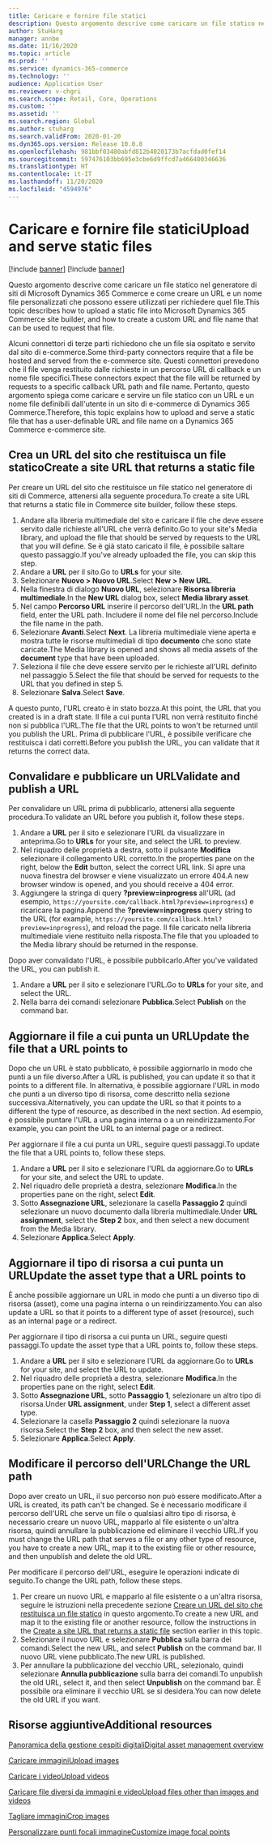 ```yaml
---
title: Caricare e fornire file statici
description: Questo argomento descrive come caricare un file statico nel generatore di siti di Microsoft Dynamics 365 Commerce e come creare un URL e un nome file personalizzati che possono essere utilizzati per richiedere quel file.
author: StuHarg
manager: annbe
ms.date: 11/16/2020
ms.topic: article
ms.prod: ''
ms.service: dynamics-365-commerce
ms.technology: ''
audience: Application User
ms.reviewer: v-chgri
ms.search.scope: Retail, Core, Operations
ms.custom: ''
ms.assetid: ''
ms.search.region: Global
ms.author: stuharg
ms.search.validFrom: 2020-01-20
ms.dyn365.ops.version: Release 10.0.8
ms.openlocfilehash: 981bbf03480abfd812b4020173b7acfdad0fef14
ms.sourcegitcommit: 597476103bb695e3cbe6d9ffcd7a466400346636
ms.translationtype: HT
ms.contentlocale: it-IT
ms.lasthandoff: 11/20/2020
ms.locfileid: "4594976"
---
```

# <a name="upload-and-serve-static-files"></a><span data-ttu-id="a6bbb-103">Caricare e fornire file statici</span><span class="sxs-lookup"><span data-stu-id="a6bbb-103">Upload and serve static files</span></span>

[!include [banner](../includes/banner.md)]
[!include [banner](includes/preview-banner.md)]

<span data-ttu-id="a6bbb-104">Questo argomento descrive come caricare un file statico nel generatore di siti di Microsoft Dynamics 365 Commerce e come creare un URL e un nome file personalizzati che possono essere utilizzati per richiedere quel file.</span><span class="sxs-lookup"><span data-stu-id="a6bbb-104">This topic describes how to upload a static file into Microsoft Dynamics 365 Commerce site builder, and how to create a custom URL and file name that can be used to request that file.</span></span>

<span data-ttu-id="a6bbb-105">Alcuni connettori di terze parti richiedono che un file sia ospitato e servito dal sito di e-commerce.</span><span class="sxs-lookup"><span data-stu-id="a6bbb-105">Some third-party connectors require that a file be hosted and served from the e-commerce site.</span></span> <span data-ttu-id="a6bbb-106">Questi connettori prevedono che il file venga restituito dalle richieste in un percorso URL di callback e un nome file specifici.</span><span class="sxs-lookup"><span data-stu-id="a6bbb-106">These connectors expect that the file will be returned by requests to a specific callback URL path and file name.</span></span> <span data-ttu-id="a6bbb-107">Pertanto, questo argomento spiega come caricare e servire un file statico con un URL e un nome file definibili dall'utente in un sito di e-commerce di Dynamics 365 Commerce.</span><span class="sxs-lookup"><span data-stu-id="a6bbb-107">Therefore, this topic explains how to upload and serve a static file that has a user-definable URL and file name on a Dynamics 365 Commerce e-commerce site.</span></span>

## <a name="create-a-site-url-that-returns-a-static-file"></a><span data-ttu-id="a6bbb-108">Crea un URL del sito che restituisca un file statico</span><span class="sxs-lookup"><span data-stu-id="a6bbb-108">Create a site URL that returns a static file</span></span>

<span data-ttu-id="a6bbb-109">Per creare un URL del sito che restituisce un file statico nel generatore di siti di Commerce, attenersi alla seguente procedura.</span><span class="sxs-lookup"><span data-stu-id="a6bbb-109">To create a site URL that returns a static file in Commerce site builder, follow these steps.</span></span>

1. <span data-ttu-id="a6bbb-110">Andare alla libreria multimediale del sito e caricare il file che deve essere servito dalle richieste all'URL che verrà definito.</span><span class="sxs-lookup"><span data-stu-id="a6bbb-110">Go to your site's Media library, and upload the file that should be served by requests to the URL that you will define.</span></span> <span data-ttu-id="a6bbb-111">Se è già stato caricato il file, è possibile saltare questo passaggio.</span><span class="sxs-lookup"><span data-stu-id="a6bbb-111">If you've already uploaded the file, you can skip this step.</span></span>
1. <span data-ttu-id="a6bbb-112">Andare a **URL** per il sito.</span><span class="sxs-lookup"><span data-stu-id="a6bbb-112">Go to **URLs** for your site.</span></span>
1. <span data-ttu-id="a6bbb-113">Selezionare **Nuovo \> Nuovo URL**.</span><span class="sxs-lookup"><span data-stu-id="a6bbb-113">Select **New \> New URL**.</span></span>
1. <span data-ttu-id="a6bbb-114">Nella finestra di dialogo **Nuovo URL**, selezionare **Risorsa libreria multimediale**.</span><span class="sxs-lookup"><span data-stu-id="a6bbb-114">In the **New URL** dialog box, select **Media library asset**.</span></span>
1. <span data-ttu-id="a6bbb-115">Nel campo **Percorso URL** inserire il percorso dell'URL.</span><span class="sxs-lookup"><span data-stu-id="a6bbb-115">In the **URL path** field, enter the URL path.</span></span> <span data-ttu-id="a6bbb-116">Includere il nome del file nel percorso.</span><span class="sxs-lookup"><span data-stu-id="a6bbb-116">Include the file name in the path.</span></span>
1. <span data-ttu-id="a6bbb-117">Selezionare **Avanti**.</span><span class="sxs-lookup"><span data-stu-id="a6bbb-117">Select **Next**.</span></span> <span data-ttu-id="a6bbb-118">La libreria multimediale viene aperta e mostra tutte le risorse multimediali di tipo **documento** che sono state caricate.</span><span class="sxs-lookup"><span data-stu-id="a6bbb-118">The Media library is opened and shows all media assets of the **document** type that have been uploaded.</span></span>
1. <span data-ttu-id="a6bbb-119">Seleziona il file che deve essere servito per le richieste all'URL definito nel passaggio 5.</span><span class="sxs-lookup"><span data-stu-id="a6bbb-119">Select the file that should be served for requests to the URL that you defined in step 5.</span></span>
1. <span data-ttu-id="a6bbb-120">Selezionare **Salva**.</span><span class="sxs-lookup"><span data-stu-id="a6bbb-120">Select **Save**.</span></span>

<span data-ttu-id="a6bbb-121">A questo punto, l'URL creato è in stato bozza.</span><span class="sxs-lookup"><span data-stu-id="a6bbb-121">At this point, the URL that you created is in a draft state.</span></span> <span data-ttu-id="a6bbb-122">Il file a cui punta l'URL non verrà restituito finché non si pubblica l'URL.</span><span class="sxs-lookup"><span data-stu-id="a6bbb-122">The file that the URL points to won't be returned until you publish the URL.</span></span> <span data-ttu-id="a6bbb-123">Prima di pubblicare l'URL, è possibile verificare che restituisca i dati corretti.</span><span class="sxs-lookup"><span data-stu-id="a6bbb-123">Before you publish the URL, you can validate that it returns the correct data.</span></span>

## <a name="validate-and-publish-a-url"></a><span data-ttu-id="a6bbb-124">Convalidare e pubblicare un URL</span><span class="sxs-lookup"><span data-stu-id="a6bbb-124">Validate and publish a URL</span></span>

<span data-ttu-id="a6bbb-125">Per convalidare un URL prima di pubblicarlo, attenersi alla seguente procedura.</span><span class="sxs-lookup"><span data-stu-id="a6bbb-125">To validate an URL before you publish it, follow these steps.</span></span>

1. <span data-ttu-id="a6bbb-126">Andare a **URL** per il sito e selezionare l'URL da visualizzare in anteprima.</span><span class="sxs-lookup"><span data-stu-id="a6bbb-126">Go to **URLs** for your site, and select the URL to preview.</span></span>
2. <span data-ttu-id="a6bbb-127">Nel riquadro delle proprietà a destra, sotto il pulsante **Modifica** selezionare il collegamento URL corretto.</span><span class="sxs-lookup"><span data-stu-id="a6bbb-127">In the properties pane on the right, below the **Edit** button, select the correct URL link.</span></span> <span data-ttu-id="a6bbb-128">Si apre una nuova finestra del browser e viene visualizzato un errore 404.</span><span class="sxs-lookup"><span data-stu-id="a6bbb-128">A new browser window is opened, and you should receive a 404 error.</span></span>
3. <span data-ttu-id="a6bbb-129">Aggiungere la stringa di query **?preview=inprogress** all'URL (ad esempio, `https://yoursite.com/callback.html?preview=inprogress`) e ricaricare la pagina.</span><span class="sxs-lookup"><span data-stu-id="a6bbb-129">Append the **?preview=inprogress** query string to the URL (for example, `https://yoursite.com/callback.html?preview=inprogress`), and reload the page.</span></span> <span data-ttu-id="a6bbb-130">Il file caricato nella libreria multimediale viene restituito nella risposta.</span><span class="sxs-lookup"><span data-stu-id="a6bbb-130">The file that you uploaded to the Media library should be returned in the response.</span></span>

<span data-ttu-id="a6bbb-131">Dopo aver convalidato l'URL, è possibile pubblicarlo.</span><span class="sxs-lookup"><span data-stu-id="a6bbb-131">After you've validated the URL, you can publish it.</span></span>

1. <span data-ttu-id="a6bbb-132">Andare a **URL** per il sito e selezionare l'URL.</span><span class="sxs-lookup"><span data-stu-id="a6bbb-132">Go to **URLs** for your site, and select the URL.</span></span>
2. <span data-ttu-id="a6bbb-133">Nella barra dei comandi selezionare **Pubblica**.</span><span class="sxs-lookup"><span data-stu-id="a6bbb-133">Select **Publish** on the command bar.</span></span>

## <a name="update-the-file-that-a-url-points-to"></a><span data-ttu-id="a6bbb-134">Aggiornare il file a cui punta un URL</span><span class="sxs-lookup"><span data-stu-id="a6bbb-134">Update the file that a URL points to</span></span>

<span data-ttu-id="a6bbb-135">Dopo che un URL è stato pubblicato, è possibile aggiornarlo in modo che punti a un file diverso.</span><span class="sxs-lookup"><span data-stu-id="a6bbb-135">After a URL is published, you can update it so that it points to a different file.</span></span> <span data-ttu-id="a6bbb-136">In alternativa, è possibile aggiornare l'URL in modo che punti a un diverso tipo di risorsa, come descritto nella sezione successiva.</span><span class="sxs-lookup"><span data-stu-id="a6bbb-136">Alternatively, you can update the URL so that it points to a different the type of resource, as described in the next section.</span></span> <span data-ttu-id="a6bbb-137">Ad esempio, è possibile puntare l'URL a una pagina interna o a un reindirizzamento.</span><span class="sxs-lookup"><span data-stu-id="a6bbb-137">For example, you can point the URL to an internal page or a redirect.</span></span>

<span data-ttu-id="a6bbb-138">Per aggiornare il file a cui punta un URL, seguire questi passaggi.</span><span class="sxs-lookup"><span data-stu-id="a6bbb-138">To update the file that a URL points to, follow these steps.</span></span>

1. <span data-ttu-id="a6bbb-139">Andare a **URL** per il sito e selezionare l'URL da aggiornare.</span><span class="sxs-lookup"><span data-stu-id="a6bbb-139">Go to **URLs** for your site, and select the URL to update.</span></span>
1. <span data-ttu-id="a6bbb-140">Nel riquadro delle proprietà a destra, selezionare **Modifica**.</span><span class="sxs-lookup"><span data-stu-id="a6bbb-140">In the properties pane on the right, select **Edit**.</span></span>
1. <span data-ttu-id="a6bbb-141">Sotto **Assegnazione URL**, selezionare la casella **Passaggio 2** quindi selezionare un nuovo documento dalla libreria multimediale.</span><span class="sxs-lookup"><span data-stu-id="a6bbb-141">Under **URL assignment**, select the **Step 2** box, and then select a new document from the Media library.</span></span>
1. <span data-ttu-id="a6bbb-142">Selezionare **Applica**.</span><span class="sxs-lookup"><span data-stu-id="a6bbb-142">Select **Apply**.</span></span>

## <a name="update-the-asset-type-that-a-url-points-to"></a><span data-ttu-id="a6bbb-143">Aggiornare il tipo di risorsa a cui punta un URL</span><span class="sxs-lookup"><span data-stu-id="a6bbb-143">Update the asset type that a URL points to</span></span>

<span data-ttu-id="a6bbb-144">È anche possibile aggiornare un URL in modo che punti a un diverso tipo di risorsa (asset), come una pagina interna o un reindirizzamento.</span><span class="sxs-lookup"><span data-stu-id="a6bbb-144">You can also update a URL so that it points to a different type of asset (resource), such as an internal page or a redirect.</span></span>

<span data-ttu-id="a6bbb-145">Per aggiornare il tipo di risorsa a cui punta un URL, seguire questi passaggi.</span><span class="sxs-lookup"><span data-stu-id="a6bbb-145">To update the asset type that a URL points to, follow these steps.</span></span>

1. <span data-ttu-id="a6bbb-146">Andare a **URL** per il sito e selezionare l'URL da aggiornare.</span><span class="sxs-lookup"><span data-stu-id="a6bbb-146">Go to **URLs** for your site, and select the URL to update.</span></span>
1. <span data-ttu-id="a6bbb-147">Nel riquadro delle proprietà a destra, selezionare **Modifica**.</span><span class="sxs-lookup"><span data-stu-id="a6bbb-147">In the properties pane on the right, select **Edit**.</span></span>
1. <span data-ttu-id="a6bbb-148">Sotto **Assegnazione URL**, sotto **Passaggio 1**, selezionare un altro tipo di risorsa.</span><span class="sxs-lookup"><span data-stu-id="a6bbb-148">Under **URL assignment**, under **Step 1**, select a different asset type.</span></span>
1. <span data-ttu-id="a6bbb-149">Selezionare la casella **Passaggio 2** quindi selezionare la nuova risorsa.</span><span class="sxs-lookup"><span data-stu-id="a6bbb-149">Select the **Step 2** box, and then select the new asset.</span></span>
1. <span data-ttu-id="a6bbb-150">Selezionare **Applica**.</span><span class="sxs-lookup"><span data-stu-id="a6bbb-150">Select **Apply**.</span></span>

## <a name="change-the-url-path"></a><span data-ttu-id="a6bbb-151">Modificare il percorso dell'URL</span><span class="sxs-lookup"><span data-stu-id="a6bbb-151">Change the URL path</span></span>

<span data-ttu-id="a6bbb-152">Dopo aver creato un URL, il suo percorso non può essere modificato.</span><span class="sxs-lookup"><span data-stu-id="a6bbb-152">After a URL is created, its path can't be changed.</span></span> <span data-ttu-id="a6bbb-153">Se è necessario modificare il percorso dell'URL che serve un file o qualsiasi altro tipo di risorsa, è necessario creare un nuovo URL, mapparlo al file esistente o un'altra risorsa, quindi annullare la pubblicazione ed eliminare il vecchio URL.</span><span class="sxs-lookup"><span data-stu-id="a6bbb-153">If you must change the URL path that serves a file or any other type of resource, you have to create a new URL, map it to the existing file or other resource, and then unpublish and delete the old URL.</span></span>

<span data-ttu-id="a6bbb-154">Per modificare il percorso dell'URL, eseguire le operazioni indicate di seguito.</span><span class="sxs-lookup"><span data-stu-id="a6bbb-154">To change the URL path, follow these steps.</span></span>

1. <span data-ttu-id="a6bbb-155">Per creare un nuovo URL e mapparlo al file esistente o a un'altra risorsa, seguire le istruzioni nella precedente sezione [Creare un URL del sito che restituisca un file statico](#create-a-site-url-that-returns-a-static-file) in questo argomento.</span><span class="sxs-lookup"><span data-stu-id="a6bbb-155">To create a new URL and map it to the existing file or another resource, follow the instructions in the [Create a site URL that returns a static file](#create-a-site-url-that-returns-a-static-file) section earlier in this topic.</span></span>
1. <span data-ttu-id="a6bbb-156">Selezionare il nuovo URL e selezionare **Pubblica** sulla barra dei comandi.</span><span class="sxs-lookup"><span data-stu-id="a6bbb-156">Select the new URL, and select **Publish** on the command bar.</span></span> <span data-ttu-id="a6bbb-157">Il nuovo URL viene pubblicato.</span><span class="sxs-lookup"><span data-stu-id="a6bbb-157">The new URL is published.</span></span>
1. <span data-ttu-id="a6bbb-158">Per annullare la pubblicazione del vecchio URL, selezionalo, quindi selezionare **Annulla pubblicazione** sulla barra dei comandi.</span><span class="sxs-lookup"><span data-stu-id="a6bbb-158">To unpublish the old URL, select it, and then select **Unpublish** on the command bar.</span></span> <span data-ttu-id="a6bbb-159">È possibile ora eliminare il vecchio URL se si desidera.</span><span class="sxs-lookup"><span data-stu-id="a6bbb-159">You can now delete the old URL if you want.</span></span>

## <a name="additional-resources"></a><span data-ttu-id="a6bbb-160">Risorse aggiuntive</span><span class="sxs-lookup"><span data-stu-id="a6bbb-160">Additional resources</span></span>

[<span data-ttu-id="a6bbb-161">Panoramica della gestione cespiti digitali</span><span class="sxs-lookup"><span data-stu-id="a6bbb-161">Digital asset management overview</span></span>](dam-overview.md)

[<span data-ttu-id="a6bbb-162">Caricare immagini</span><span class="sxs-lookup"><span data-stu-id="a6bbb-162">Upload images</span></span>](dam-upload-images.md)

[<span data-ttu-id="a6bbb-163">Caricare i video</span><span class="sxs-lookup"><span data-stu-id="a6bbb-163">Upload videos</span></span>](dam-upload-video.md)

[<span data-ttu-id="a6bbb-164">Caricare file diversi da immagini e video</span><span class="sxs-lookup"><span data-stu-id="a6bbb-164">Upload files other than images and videos</span></span>](dam-upload-files.md)

[<span data-ttu-id="a6bbb-165">Tagliare immagini</span><span class="sxs-lookup"><span data-stu-id="a6bbb-165">Crop images</span></span>](dam-crop-images.md)

[<span data-ttu-id="a6bbb-166">Personalizzare punti focali immagine</span><span class="sxs-lookup"><span data-stu-id="a6bbb-166">Customize image focal points</span></span>](dam-custom-focal-point.md)
